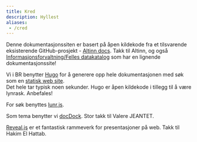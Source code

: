 ```yaml
---
title: Kred
description: Hyllest
aliases:
 - /cred
---
```

Denne dokumentasjonssiten er basert på åpen kildekode fra et tilsvarende eksisterende GitHub-prosjekt - [Altinn docs](https://altinn.github.io/docs/).
Takk til Altinn, og også [Informasjonsforvaltning/Felles datakatalog](https://informasjonsforvaltning.github.io/) som har en lignende dokumentasjonssite!

Vi i BR benytter [Hugo](https://gohugo.io/) for å generere opp hele dokumentasjonen
med søk som en [statisk web site](https://en.wikipedia.org/wiki/Static_web_page).  
Det hele tar typisk noen sekunder. Hugo er åpen kildekode i tillegg til å være lynrask. Anbefales!

For søk benyttes [lunr.js](https://github.com/olivernn/lunr.js/).

Som tema benytter vi [docDock](https://themes.gohugo.io/docdock/). Stor takk til Valere JEANTET.

[Reveal.js](https://github.com/hakimel/reveal.js/) er et fantastisk rammeverk for presentasjoner på web.
Takk til Hakim El Hattab.
